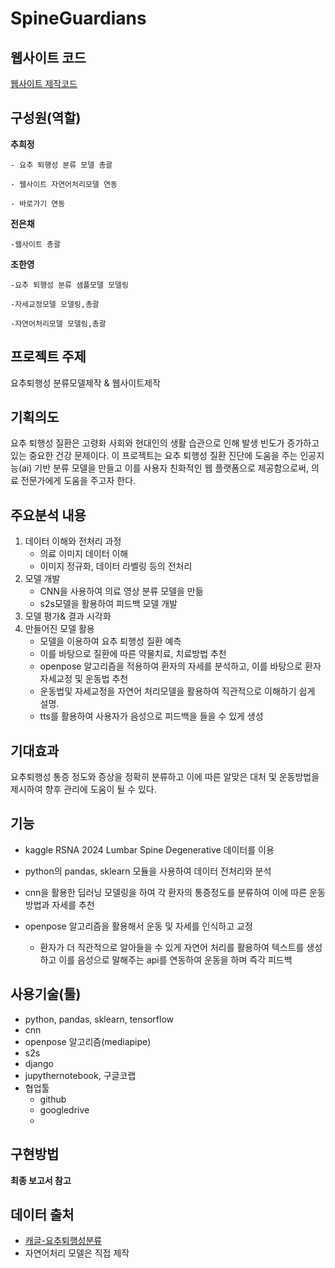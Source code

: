 # SpineGuardians

## 웹사이트 코드
[웹사이트 제작코드](https://drive.google.com/drive/folders/1DxJaCmV9aMphTQpw9SjCNQIPEKXdRtvW?usp=sharing
)
## 구성원(역할)
**추희정**
```
- 요추 퇴행성 분류 모델 총괄

- 웹사이트 자연어처리모델 연동

- 바로가기 연동
```
**전은채**
```
-웹사이트 총괄
```
**조한영**
```
-요추 퇴행성 분류 샘플모델 모델링

-자세교정모델 모델링,총괄

-자연어처리모델 모델링,총괄

```

## 프로젝트 주제
요추퇴행성 분류모델제작 & 웹사이트제작

## 기획의도
 요추 퇴행성 질환은 고령화 사회와 현대인의 생활 습관으로 인해 발생 빈도가 증가하고 있는 중요한 건강 문제이다. 이 프로젝트는 요추 퇴행성 질환 진단에 도움을 주는 인공지능(ai) 기반 분류 모델을 만들고 이를 사용자 친화적인 웹 플랫폼으로 제공함으로써, 의료 전문가에게 도움을 주고자 한다.

## 주요분석 내용
1. 데이터 이해와 전처리 과정
   - 의료 이미지 데이터 이해
   - 이미지 정규화, 데이터 라벨링 등의 전처리   
2. 모델 개발
   - CNN을 사용하여 의료 영상 분류 모델을 만듦
   - s2s모델을 활용하여 피드백 모델 개발
3. 모델 평가& 결과 시각화
4. 만들어진 모델 활용
   - 모델을 이용하여 요추 퇴행성 질환 예측
   - 이를 바탕으로 질환에 따른 약물치료, 치료방법 추천
   - openpose 알고리즘을 적용하여 환자의 자세를 분석하고,
 이를 바탕으로 환자 자세교정 및 운동법 추천
   - 운동법및 자세교정을 자연어 처리모델을 활용하여 직관적으로 이해하기 쉽게 설명.
   - tts를 활용하여 사용자가 음성으로 피드백을 들을 수 있게 생성

## 기대효과
요추퇴행성 통증 정도와 증상을 정확히 분류하고 이에 따른 알맞은 대처 및 운동방법을 제시하여 향후 관리에 도움이 될 수 있다.

## 기능
- kaggle RSNA 2024 Lumbar Spine Degenerative 데이터를 이용 

- python의 pandas, sklearn 모듈을  사용하여  데이터 전처리와 분석

- cnn을 활용한 딥러닝 모델링을 하여 각 환자의 통증정도를 분류하여 이에 따른 운동 방법과 자세를 추천

- openpose 알고리즘을 활용해서 운동 및 자세를 인식하고 교정
    - 환자가 더 직관적으로 알아들을 수 있게 자연어 처리를 활용하여 텍스트를 생성하고 이를 음성으로 말해주는 api를 연동하여 운동을 하며 즉각 피드백


## 사용기술(툴)
- python, pandas, sklearn, tensorflow
- cnn
- openpose 알고리즘(mediapipe)
- s2s
- django
- jupythernotebook, 구글코랩
- 협업툴
  - github
  - googledrive
  - 
## 구현방법
**최종 보고서 참고**


## 데이터 출처
- [캐글-요추퇴행성분류](https://www.kaggle.com/competitions/rsna-2024-lumbar-spine-degenerative-classification/overview)
- 자연어처리 모델은 직접 제작